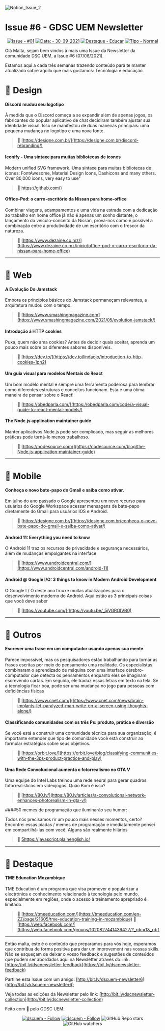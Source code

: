![Notion_Issue_2](https://user-images.githubusercontent.com/50568515/130361788-3e8584d4-a165-45ca-a290-8e8951ba53b0.png)

# **Issue #6 - GDSC UEM Newsletter**

<span align="center">

[![Issue - #01](https://img.shields.io/badge/Issue-%2301-2ea44f)](https://https://github.com/DSC-Eduardo-Mondlane-University/newsletter/tree/main/2021/)
[![Data: - 30-09-2021](https://img.shields.io/badge/Data%3A-30--09--2021-brightgreen)](https://https://github.com/DSC-Eduardo-Mondlane-University/newsletter/tree/main/2021/)
[![Destaque - Educar](https://img.shields.io/badge/Destaque-Educar-yellow)](https://https://github.com/DSC-Eduardo-Mondlane-University/newsletter/tree/main/2021/) [![Tipo  - Normal](https://img.shields.io/badge/Tipo_-Normal-blue)](https://https://github.com/DSC-Eduardo-Mondlane-University/newsletter/tree/main/2021/)

</span>

Olá Malta, sejam bem vindos à mais uma Issue da Newsletter da comunidade DSC UEM, a Issue #6 (07/06/2021).

Estamos aqui a cada três semanas trazendo conteúdo para te manter atualizado sobre aquilo que mais gostamos: Tecnologia e educação.

# 🎯 Design

#### Discord mudou seu logotipo

À medida que o Discord começa a se expandir além de apenas jogos, os fabricantes do popular aplicativo de chat decidiram também ajustar sua identidade visual. Isso se manifestou de duas maneiras principais: uma pequena mudança no logotipo e uma nova fonte.

> 📎 [https://designe.com.br/](https://designe.com.br/discord-rebranding/)

#### Iconify - Uma sintaxe para muitas bibliotecas de ícones

Modern unified SVG framework. Uma sintaxe para muitas bibliotecas de ícones: FontAwesome, Material Design Icons, Dashicons and many others. Over 80,000 icons, very easy to use"

> 📎 [https://github.com/)](https://github.com/iconify)

#### Office-Pod: o carro-escritório da Nissan para home-office

Combinar viagens, acampamentos e uma vida na estrada com a dedicação ao trabalho em home office já não é apenas um sonho distante, o lançamento do veículo-conceito da Nissan, prova-nos como é possível a combinação entre a produtividade de um escritório com o frescor da natureza.

> 📎 [https://www.dezaine.co.mz/](https://www.dezaine.co.mz/inicio/office-pod-o-carro-escritorio-da-nissan-para-home-office)

---

# 🎯 Web

#### A Evolução Do Jamstack

Embora os princípios básicos do Jamstack permaneçam relevantes, a arquitetura mudou com o tempo.

> 📎 [https://www.smashingmagazine.com](https://www.smashingmagazine.com/2021/05/evolution-jamstack/)

#### Introdução á HTTP cookies

Puxa, quem não ama cookies? Antes de decidir quais aceitar, aprenda um pouco mais sobre os diferentes sabores disponíveis.

> 📎 [https://dev.to/](https://dev.to/lindaojo/introduction-to-http-cookies-1pn2)

#### Um guia visual para modelos Mentais do React

Um bom modelo mental é sempre uma ferramenta poderosa para lembrar como diferentes estruturas e conceitos funcionam. Esta é uma ótima maneira de pensar sobre o React!

> 📎 [https://obedparla.com/](https://obedparla.com/code/a-visual-guide-to-react-mental-models/)

#### The Node.js application maintainer guide

Manter aplicativos Node.js pode ser complicado, mas seguir as melhores práticas pode torná-lo menos trabalhoso.

> 📎 [https://nodesource.com/](https://nodesource.com/blog/the-Node.js-application-maintainer-guide)

---

# 🎯 Mobile

#### Conheça o novo bate-papo do Gmail e saiba como ativar.

Em julho do ano passado o Google apresentou um novo recurso para usuários do Google Workspace acessar mensagens de bate-papo diretamente do Gmail para usuários IOS e Android.
> 📎 [https://designe.com.br/](https://designe.com.br/conheca-o-novo-bate-papo-do-gmail-e-saiba-como-ativar/)

#### Android 11: Everything you need to know

O Android 11 traz os recursos de privacidade e segurança necessários, além de mudanças empolgantes na interface

> 📎 [https://www.androidcentral.com/](https://www.androidcentral.com/android-11)

#### Android @ Google I/O: 3 things to know in Modern Android Development

O Google I / O deste ano trouxe muitas atualizações para o desenvolvimento moderno do Android. Aqui estão as 3 principais coisas que você deve saber

> 📎 [https://youtube.com/](https://youtu.be/_5jVGROIVB0)

---

# 🎯 Outros

####  Escrever uma frase em um computador usando apenas sua mente

Parece impossível, mas os pesquisadores estão trabalhando para tornar as frases escritas por meio do pensamento uma realidade. Os especialistas combinaram o aprendizado de máquina com uma interface cérebro-computador que detecta os pensamentos enquanto eles se imaginam escrevendo cartas. Em seguida, ele traduz essas letras em texto na tela. Se a tecnologia ficar boa, pode ser uma mudança no jogo para pessoas com deficiências físicas

> 📎 [https://www.cnet.com/](https://www.cnet.com/news/brain-implants-let-paralyzed-man-write-on-a-screen-using-thoughts-alone/)

#### Classificando comunidades com os três Ps: produto, prática e diversão

Se você está a construir uma comunidade técnica para sua organização, é importante entender que tipo de comunidade você está construir ao formular estratégias sobre seus objetivos.

> 📎 [https://orbit.love/](https://orbit.love/blog/classifying-communities-with-the-3ps-product-practice-and-play)

#### Uma Rede Convolucional aumenta o fotorrealismo no GTA V

Uma equipe do Intel Labs treinou uma rede neural para gerar quadros fotorrealísticos em videojogos. Quão Bom é isso?

> 📎 [https://80.lv/](https://80.lv/articles/a-convolutional-network-enhances-photorealism-in-gta-v/)

####50 memes de programação que iluminarão seu humor:

Todos nós precisamos rir um pouco mais nesses momentos, certo? Encontrei essas piadas / memes de programação e imediatamente pensei em compartilhá-las com você. Alguns são realmente hilários

> 📎 [5https://javascript.plainenglish.io/](https://javascript.plainenglish.io/30-programming-memes-that-will-lighten-your-mood-265b4fe50229)

---

# 🎯 Destaque

#### TME Education Mozambique

TME Education é um programa que visa promover e popularizar a electrónica e conhecimento relacionado à tecnologia pelo mundo, especialmente em regiões, onde o acesso à treinamento aprepriado é limitado.

> 📎 [https://tmeeducation.com/](https://tmeeducation.com/en-ZZ/page/21605/tme-education-training-in-mozambique)
> 📎 [https://web.facebook.com/](https://web.facebook.com/groups/1020827441436427/?_rdc=1&_rdr)

---

Então malta, este é o conteúdo que preparamos para vós hoje, esperamos que contribua de forma positiva para dar um improvement nas vossas skills. Não se esqueçam de deixar o vosso feedback e sugestões de conteúdos que podem ser abordados aqui na Newsletter através do link: [https://bit.ly/dscnewsletter-feedback](https://bit.ly/dscnewsletter-feedback)

Partilhe esta Issue com um amigo: [http://bit.ly/dscuem-newsletter6](http://bit.ly/dscuem-newsletter6)

Veja todas as edições da Newsletter pelo link: [http://bit.ly/dscnewsletter-collection](http://bit.ly/dscnewsletter-collection)


Feito com 💙 pelo GDSC UEM.
<p align="center">
  <a href="https://twitter.com/dscuem"><img src="https://img.shields.io/badge/dscuem-Follow-1DA1F2?logo=Twitter" alt="dscuem - Follow"></a>
  <a href="https://instagram.com/dscuem"><img src="https://img.shields.io/badge/dscuem-Follow-E4405F?logo=Instagram" alt="dscuem - Follow"></a>
  <img alt="GitHub Repo stars" src="https://img.shields.io/github/stars/DSC-Eduardo-Mondlane-University/newsletter?style=social">
  <img alt="GitHub watchers" src="https://img.shields.io/github/watchers/DSC-Eduardo-Mondlane-University/newsletter?style=social">

</p>
